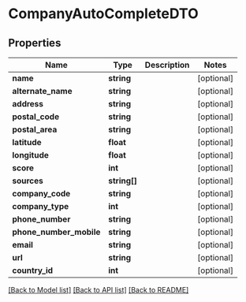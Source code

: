 # CompanyAutoCompleteDTO

## Properties
Name | Type | Description | Notes
------------ | ------------- | ------------- | -------------
**name** | **string** |  | [optional] 
**alternate_name** | **string** |  | [optional] 
**address** | **string** |  | [optional] 
**postal_code** | **string** |  | [optional] 
**postal_area** | **string** |  | [optional] 
**latitude** | **float** |  | [optional] 
**longitude** | **float** |  | [optional] 
**score** | **int** |  | [optional] 
**sources** | **string[]** |  | [optional] 
**company_code** | **string** |  | [optional] 
**company_type** | **int** |  | [optional] 
**phone_number** | **string** |  | [optional] 
**phone_number_mobile** | **string** |  | [optional] 
**email** | **string** |  | [optional] 
**url** | **string** |  | [optional] 
**country_id** | **int** |  | [optional] 

[[Back to Model list]](../README.md#documentation-for-models) [[Back to API list]](../README.md#documentation-for-api-endpoints) [[Back to README]](../README.md)


